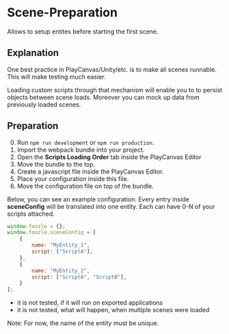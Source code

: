 # Scene-Preparation

Allows to setup entites before starting the first scene.

## Explanation

One best practice in PlayCanvas/Unity/etc. is to make all scenes runnable.
This will make testing much easier.

Loading custom scripts through that mechanism will enable you to to persist objects between scene loads.
Moreover you can mock up data from previously loaded scenes.

## Preparation

0. Run `npm run development` or `npm run production`.
1. Import the webpack bundle into your project.
2. Open the **Scripts Loading Order** tab inside the PlayCanvas Editor
3. Move the bundle to the top.
4. Create a javascript file inside the PlayCanvas Editor.
5. Place your configuration inside this file.
6. Move the configuration file on top of the bundle.

Below, you can see an example configuration.
Every entry inside **sceneConfig** will be translated into one entity.
Each can have 0-N of your scripts attached.

```javascript
window.foozle = {};
window.foozle.sceneConfig = [
    {
        name: "MyEntity_1",
        script: ["ScriptA"],
    },
    {
        name: "MyEntity_2",
        script: ["ScriptA", "ScriptB"],
    } 
];
```

- it is not tested, if it will run on exported applications
- it is not tested, what will happen, when multiple scenes were loaded

Note: For now, the name of the entity must be unique.
